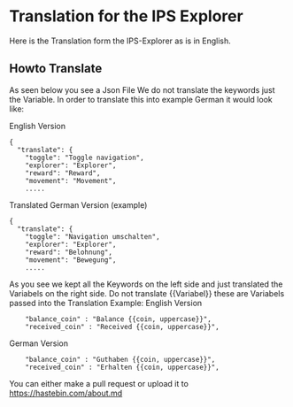 # Translation for the IPS Explorer
Here is the Translation form the IPS-Explorer as is in English.

## Howto Translate

As seen below you see a Json File We do not translate the keywords just the Variable.
In order to translate this into example German it would look like:

English Version
```
{
  "translate": {
    "toggle": "Toggle navigation",
    "explorer": "Explorer",
    "reward": "Reward",
    "movement": "Movement",
    .....
```
Translated German Version (example)
```
{
  "translate": {
    "toggle": "Navigation umschalten",
    "explorer": "Explorer",
    "reward": "Belohnung",
    "movement": "Bewegung",
    .....
```
As you see we kept all the Keywords on the left side and just translated the Variabels on the right side.
Do not translate {{Variabel}} these are Variabels passed into the Translation Example:
English Version
```
    "balance_coin" : "Balance {{coin, uppercase}}",
    "received_coin" : "Received {{coin, uppercase}}",
````
German Version
```
    "balance_coin" : "Guthaben {{coin, uppercase}}",
    "received_coin" : "Erhalten {{coin, uppercase}}",
````

 You can either make a pull request or upload it to  https://hastebin.com/about.md